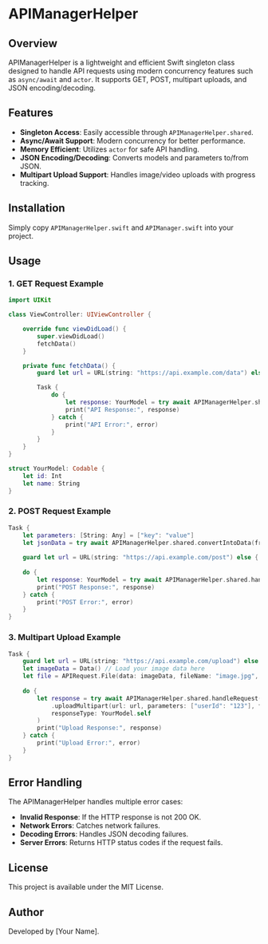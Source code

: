 # APIManagerHelper

## Overview
APIManagerHelper is a lightweight and efficient Swift singleton class designed to handle API requests using modern concurrency features such as `async/await` and `actor`. It supports GET, POST, multipart uploads, and JSON encoding/decoding.

## Features
- **Singleton Access**: Easily accessible through `APIManagerHelper.shared`.
- **Async/Await Support**: Modern concurrency for better performance.
- **Memory Efficient**: Utilizes `actor` for safe API handling.
- **JSON Encoding/Decoding**: Converts models and parameters to/from JSON.
- **Multipart Upload Support**: Handles image/video uploads with progress tracking.

## Installation
Simply copy `APIManagerHelper.swift` and `APIManager.swift` into your project.

## Usage

### 1. GET Request Example
```swift
import UIKit

class ViewController: UIViewController {

    override func viewDidLoad() {
        super.viewDidLoad()
        fetchData()
    }

    private func fetchData() {
        guard let url = URL(string: "https://api.example.com/data") else { return }

        Task {
            do {
                let response: YourModel = try await APIManagerHelper.shared.handleRequest(.getRequest(url: url, headers: nil), responseType: YourModel.self)
                print("API Response:", response)
            } catch {
                print("API Error:", error)
            }
        }
    }
}

struct YourModel: Codable {
    let id: Int
    let name: String
}
```

### 2. POST Request Example
```swift
Task {
    let parameters: [String: Any] = ["key": "value"]
    let jsonData = try await APIManagerHelper.shared.convertIntoData(from: parameters)
    
    guard let url = URL(string: "https://api.example.com/post") else { return }
    
    do {
        let response: YourModel = try await APIManagerHelper.shared.handleRequest(.postRequest(url: url, body: jsonData, headers: nil), responseType: YourModel.self)
        print("POST Response:", response)
    } catch {
        print("POST Error:", error)
    }
}
```

### 3. Multipart Upload Example
```swift
Task {
    guard let url = URL(string: "https://api.example.com/upload") else { return }
    let imageData = Data() // Load your image data here
    let file = APIRequest.File(data: imageData, fileName: "image.jpg", mimeType: "image/jpeg")
    
    do {
        let response = try await APIManagerHelper.shared.handleRequest(
            .uploadMultipart(url: url, parameters: ["userId": "123"], files: [file], headers: nil),
            responseType: YourModel.self
        )
        print("Upload Response:", response)
    } catch {
        print("Upload Error:", error)
    }
}
```

## Error Handling
The APIManagerHelper handles multiple error cases:
- **Invalid Response**: If the HTTP response is not 200 OK.
- **Network Errors**: Catches network failures.
- **Decoding Errors**: Handles JSON decoding failures.
- **Server Errors**: Returns HTTP status codes if the request fails.

## License
This project is available under the MIT License.

## Author
Developed by [Your Name].
